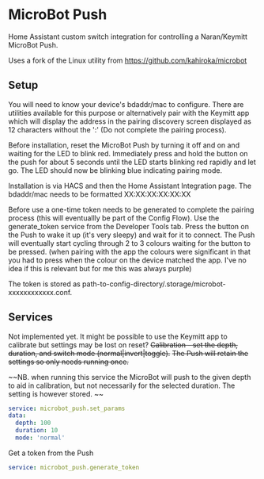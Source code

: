 # MicroBot Push
Home Assistant custom switch integration for controlling a Naran/Keymitt MicroBot Push.

Uses a fork of the Linux utility from https://github.com/kahiroka/microbot

## Setup
You will need to know your device's bdaddr/mac to configure. There are utilities available for this purpose or alternatively pair with the Keymitt app which will display the address in the pairing discovery screen displayed as 12 characters without the ':' (Do not complete the pairing process).
    
Before installation, reset the MicroBot Push by turning it off and on and waiting for the LED to blink red. Immediately press and hold the button on the push for about 5 seconds until the LED starts blinking red rapidly and let go. The LED should now be blinking blue indicating pairing mode.

Installation is via HACS and then the Home Assistant Integration page. The bdaddr/mac needs to be formatted XX:XX:XX:XX:XX:XX

Before use a one-time token needs to be generated to complete the pairing process (this will eventuallly be part of the Config Flow). Use the generate_token service from the Developer Tools tab. Press the button on the Push to wake it up (it's very sleepy) and wait for it to connect. The Push will eventually start cycling through 2 to 3 colours waiting for the button to be pressed. (when pairing with the app the colours were significant in that you had to press when the colour on the device matched the app. I've no idea if this is relevant but for me this was always purple) 

The token is stored as path-to-config-directory/.storage/microbot-xxxxxxxxxxxx.conf.

## Services

Not implemented yet. It might be possible to use the Keymitt app to calibrate but settings may be lost on reset?
~~Calibration - set the depth, duration, and switch mode (normal|invert|toggle).~~
~~The Push will retain the settings so only needs running once.~~

~~NB. when running this service the MicroBot will push to the given depth to aid in calibration, but not necessarily for the selected duration. The setting is however stored. ~~

```yaml
service: microbot_push.set_params
data:
  depth: 100
  duration: 10
  mode: 'normal'
```
  
Get a token from the Push

```yaml
service: microbot_push.generate_token

```
